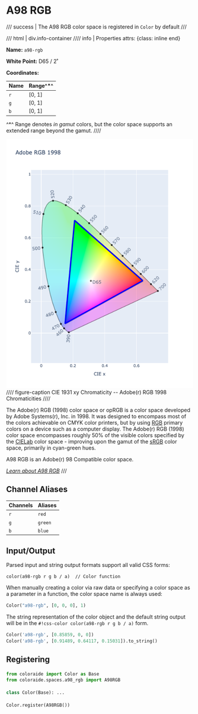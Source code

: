# A98 RGB

/// success | The A98 RGB color space is registered in `Color` by default
///

/// html | div.info-container
//// info | Properties
    attrs: {class: inline end}

**Name:** `a98-rgb`

**White Point:** D65 / 2˚

**Coordinates:**

Name | Range^\*^
---- | -----
`r`  | [0, 1]
`g`  | [0, 1]
`b`  | [0, 1]

^\*^ Range denotes _in gamut_ colors, but the color space supports an extended range beyond the gamut.
////

![A98 RGB](../images/a98-rgb.png)
//// figure-caption
CIE 1931 xy Chromaticity -- Adobe(r) RGB 1998 Chromaticities
////

The Adobe(r) RGB (1998) color space or opRGB is a color space developed by Adobe Systems(r), Inc. in 1998. It was
designed to encompass most of the colors achievable on CMYK color printers, but by using [RGB](./srgb.md) primary colors
on a device such as a computer display. The Adobe(r) RGB (1998) color space encompasses roughly 50% of the visible
colors specified by the [CIELab](./lab.md) color space - improving upon the gamut of the [sRGB](./srgb.md) color space,
primarily in cyan-green hues.

A98 RGB is an Adobe(r) 98 Compatible color space.

_[Learn about A98 RGB](https://en.wikipedia.org/wiki/Adobe_RGB_color_space)_
///

## Channel Aliases

Channels | Aliases
-------- | -------
`r`      | `red`
`g`      | `green`
`b`      | `blue`

## Input/Output

Parsed input and string output formats support all valid CSS forms:

```css-color
color(a98-rgb r g b / a)  // Color function
```

When manually creating a color via raw data or specifying a color space as a parameter in a function, the color
space name is always used:

```py
Color("a98-rgb", [0, 0, 0], 1)
```

The string representation of the color object and the default string output will be in the
`#!css-color color(a98-rgb r g b / a)` form.

```py play
Color('a98-rgb', [0.85859, 0, 0])
Color('a98-rgb', [0.91489, 0.64117, 0.15031]).to_string()
```

## Registering

```py
from coloraide import Color as Base
from coloraide.spaces.a98_rgb import A98RGB

class Color(Base): ...

Color.register(A98RGB())
```
